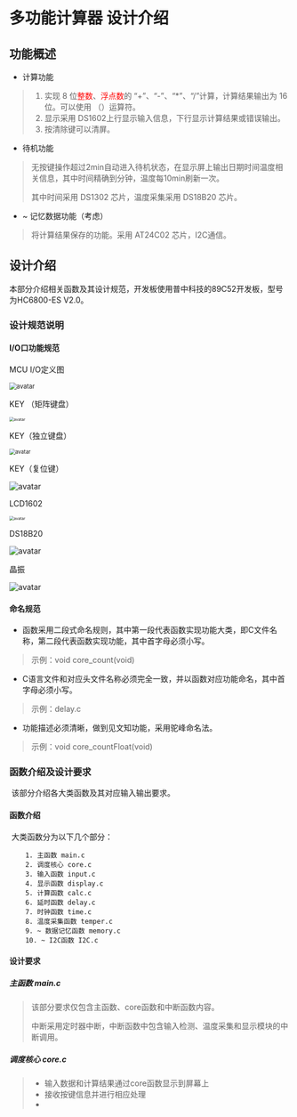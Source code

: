 # 多功能计算器 设计介绍



## 功能概述

* 计算功能

>1. 实现 8 位<font color="red">整数</font>、<font color="red">浮点数</font>的 “+”、“-”、“*”、“/”计算，计算结果输出为 16 位。可以使用 （）运算符。
>2. 显示采用 DS1602上行显示输入信息，下行显示计算结果或错误输出。
>3. 按清除键可以清屏。

* 待机功能

>无按键操作超过2min自动进入待机状态，在显示屏上输出日期时间温度相关信息，其中时间精确到分钟，温度每10min刷新一次。
>
>其中时间采用 DS1302 芯片，温度采集采用 DS18B20 芯片。

* ~ 记忆数据功能（考虑）

> 将计算结果保存的功能。采用 AT24C02 芯片，I2C通信。



## 设计介绍

​		本部分介绍相关函数及其设计规范，开发板使用普中科技的89C52开发板，型号为HC6800-ES V2.0。

### 设计规范说明

#### I/O口功能规范

MCU I/O定义图

<img src="https://cdn.nlark.com/yuque/0/2021/png/22945577/1637126760921-fe6172fb-8eed-4c92-8f25-0989af76c053.png?date=1637126915043" alt="avatar" style="zoom:80%;" />

KEY （矩阵键盘）

<img src="https://cdn.nlark.com/yuque/0/2021/png/22945577/1637127323521-7f09ea8b-c06b-442c-b27c-24ba9036f4df.png" alt="avatar" style="zoom:50%;" />

KEY（独立键盘）

<img src="https://cdn.nlark.com/yuque/0/2021/png/22945577/1637127336137-0258e18c-db81-40a1-b9dc-3a2b4bd3ba36.png" alt="avatar" style="zoom: 67%;" />

KEY（复位键）

![avatar](https://cdn.nlark.com/yuque/0/2021/png/22945577/1637127374410-ac8edd7d-b12c-442b-9fe0-e739174aa567.png)

LCD1602

<img src="https://cdn.nlark.com/yuque/0/2021/png/22945577/1637127354845-241a09eb-c60d-40c6-adef-8475327f06dd.png" alt="avatar" style="zoom:50%;" />

DS18B20

![avatar](https://cdn.nlark.com/yuque/0/2021/png/22945577/1637127385477-e1332dd7-1092-47ed-8821-cc7d200f6c86.png)

晶振

![avatar](https://cdn.nlark.com/yuque/0/2021/png/22945577/1637127400036-88f45406-766a-4065-928e-ef284064e218.png)





#### 命名规范

* 函数采用二段式命名规则，其中第一段代表函数实现功能大类，即C文件名称，第二段代表函数实现功能，其中首字母必须小写。

> 示例：void core_count(void)

* C语言文件和对应头文件名称必须完全一致，并以函数对应功能命名，其中首字母必须小写。

> 示例：delay.c

* 功能描述必须清晰，做到见文知功能，采用驼峰命名法。

> 示例：void core_countFloat(void)



### 函数介绍及设计要求

​		该部分介绍各大类函数及其对应输入输出要求。

#### 函数介绍

​		大类函数分为以下几个部分：

  		1. 主函数 main.c
  		2. 调度核心 core.c
  		3. 输入函数 input.c
  		4. 显示函数 display.c
  		5. 计算函数 calc.c
  		6. 延时函数 delay.c
  		7. 时钟函数 time.c
  		8. 温度采集函数 temper.c
  		9. ~ 数据记忆函数 memory.c
  		10. ~ I2C函数 I2C.c



#### 设计要求

##### 主函数 main.c

> 该部分要求仅包含主函数、core函数和中断函数内容。
>
> 中断采用定时器中断，中断函数中包含输入检测、温度采集和显示模块的中断调用。

##### 调度核心 core.c

> * 输入数据和计算结果通过core函数显示到屏幕上
> * 接收按键信息并进行相应处理
> * 

